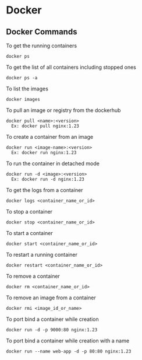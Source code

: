 # Docker

## Docker Commands

  To get the running containers
  
    docker ps

  To get the list of all containers including stopped ones

    docker ps -a

  To list the images

    docker images

  To pull an image or registry from the dockerhub

    docker pull <name>:<version>
      Ex: docker pull nginx:1.23

  To create a container from an image

    docker run <image-name>:<version>
      Ex: docker run nginx:1.23

  To run the container in detached mode

    docker run -d <image>:<version>
      Ex: docker run -d nginx:1.23

  To get the logs from a container

    docker logs <container_name_or_id>

  To stop a container

    docker stop <container_name_or_id>

  To start a container

    docker start <container_name_or_id>

  To restart a running container

    docker restart <container_name_or_id>

  To remove a container

    docker rm <container_name_or_id>

  To remove an image from a container

    docker rmi <image_id_or_name>

  To port bind a container while creation

    docker run -d -p 9000:80 nginx:1.23

  To port bind a container while creation with a name

    docker run --name web-app -d -p 80:80 nginx:1.23

    